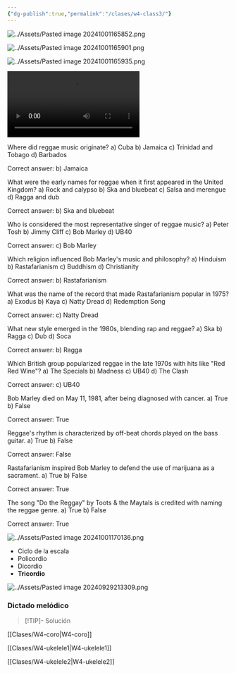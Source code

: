 ```yaml
---
{"dg-publish":true,"permalink":"/clases/w4-class3/"}
---
```



<div class="slide">

![../Assets/Pasted image 20241001165852.png](/img/user/Assets/Pasted%20image%2020241001165852.png)

</div>
<div class="slide">

![../Assets/Pasted image 20241001165901.png](/img/user/Assets/Pasted%20image%2020241001165901.png)

</div>
<div class="slide">

![../Assets/Pasted image 20241001165935.png](/img/user/Assets/Pasted%20image%2020241001165935.png)

</div>
<div class="slide">

 <video src="https://invidious.privacyredirect.com/embed/69RdQFDuYPI" controls style="max-height: 200px;"></video>

</div>
<div class="slide">

Where did reggae music originate?
a) Cuba
b) Jamaica
c) Trinidad and Tobago
d) Barbados

</div>
<div class="slide">

Correct answer: b) Jamaica

</div>

<div class="slide">

What were the early names for reggae when it first appeared in the United Kingdom?
a) Rock and calypso
b) Ska and bluebeat
c) Salsa and merengue
d) Ragga and dub

</div>
<div class="slide">

Correct answer: b) Ska and bluebeat

</div>

<div class="slide">

Who is considered the most representative singer of reggae music?
a) Peter Tosh
b) Jimmy Cliff
c) Bob Marley
d) UB40

</div>
<div class="slide">

Correct answer: c) Bob Marley

</div>

<div class="slide">

Which religion influenced Bob Marley's music and philosophy?
a) Hinduism
b) Rastafarianism
c) Buddhism
d) Christianity

</div>
<div class="slide">

Correct answer: b) Rastafarianism

</div>

<div class="slide">

What was the name of the record that made Rastafarianism popular in 1975?
a) Exodus
b) Kaya
c) Natty Dread
d) Redemption Song

</div>
<div class="slide">

Correct answer: c) Natty Dread

</div>

<div class="slide">

What new style emerged in the 1980s, blending rap and reggae?
a) Ska
b) Ragga
c) Dub
d) Soca

</div>
<div class="slide">

Correct answer: b) Ragga

</div>

<div class="slide">

Which British group popularized reggae in the late 1970s with hits like "Red Red Wine"?
a) The Specials
b) Madness
c) UB40
d) The Clash

</div>
<div class="slide">

Correct answer: c) UB40

</div>

<div class="slide">

Bob Marley died on May 11, 1981, after being diagnosed with cancer.
a) True
b) False

</div>
<div class="slide">

Correct answer: True

</div>

<div class="slide">

Reggae's rhythm is characterized by off-beat chords played on the bass guitar.
a) True
b) False

</div>
<div class="slide">

Correct answer: False

</div>

<div class="slide">

Rastafarianism inspired Bob Marley to defend the use of marijuana as a sacrament.
a) True
b) False

</div>
<div class="slide">

Correct answer: True

</div>

<div class="slide">

The song "Do the Reggay" by Toots & the Maytals is credited with naming the reggae genre.
a) True
b) False

</div>
<div class="slide">

Correct answer: True

</div>
<div class="slide">

![../Assets/Pasted image 20241001170136.png](/img/user/Assets/Pasted%20image%2020241001170136.png)

</div>
<div class="slide">

- Ciclo de la escala
- Policordio
- Dicordio
- **Tricordio**

</div>
<div class="slide">

![../Assets/Pasted image 20240929213309.png](/img/user/Assets/Pasted%20image%2020240929213309.png)

</div>
<div class="slide">

### Dictado melódico

> [!TIP]- Solución
> <div id="paper2"></div>
> <script> document.addEventListener("DOMContentLoaded", function() { window.ABCJS.renderAbc("paper2", `X: 1\nT: Dictado Melódico\nM: 2/4\nL: 1/4\nK: C\nC D| E F | G2 | G2|F E|F E|D D | C2 |]\n`); }); </script>

</div>
<div class="slide">

[[Clases/W4-coro\|W4-coro]]

[[Clases/W4-ukelele1\|W4-ukelele1]]

[[Clases/W4-ukelele2\|W4-ukelele2]]

</div>